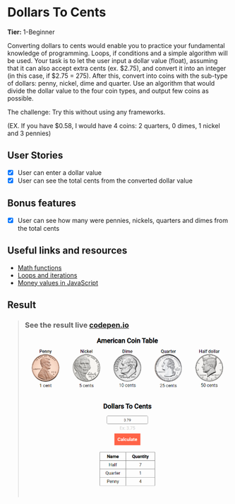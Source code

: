 # Dollars To Cents

**Tier:** 1-Beginner

Converting dollars to cents would enable you to practice your fundamental knowledge of programming. Loops, if conditions and a simple algorithm will be used.
Your task is to let the user input a dollar value (float), assuming that it can also accept extra cents (ex. $2.75), and convert it into an integer (in this case, if $2.75 = 275). After this, convert into coins with the sub-type of dollars: penny, nickel, dime and quarter. Use an algorithm that would divide the dollar value to the four coin types, and output few coins as possible.

The challenge: Try this without using any frameworks.

(EX. If you have \$0.58, I would have 4 coins: 2 quarters, 0 dimes, 1 nickel and 3 pennies)

## User Stories

- [x] User can enter a dollar value
- [x] User can see the total cents from the converted dollar value

## Bonus features

- [x] User can see how many were pennies, nickels, quarters and dimes from the total cents

## Useful links and resources

- [Math functions](https://developer.mozilla.org/en-US/docs/Web/JavaScript/Reference/Global_Objects/Math)
- [Loops and iterations](https://developer.mozilla.org/en-US/docs/Web/JavaScript/Guide/Loops_and_iteration)
- [Money values in JavaScript](https://timleland.com/money-in-javascript/)

## Result

> ### See the result live [codepen.io](https://codepen.io/apsampaio/full/GRpgVXz)
>
> [![codepen.io](https://github.com/apsampaio/App-Ideas-Challenge/blob/master/Beginner/DollarsToCents/img/prev.png?raw=true)](https://codepen.io/apsampaio/full/GRpgVXz)

